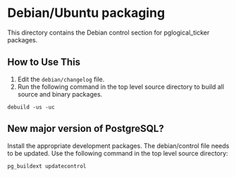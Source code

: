 # Debian/Ubuntu packaging
This directory contains the Debian control section for pglogical_ticker packages.

## How to Use This
1. Edit the `debian/changelog` file.
2. Run the following command in the top level source directory to build all source and binary packages.
```
debuild -us -uc
```

## New major version of PostgreSQL?
Install the appropriate development packages.  The debian/control file needs to be updated.
Use the following command in the top level source directory:
```
pg_buildext updatecontrol
```
